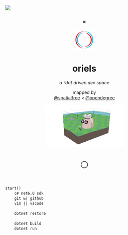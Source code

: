 <a href='https://dofdev.org'>
  <img src='https://dofdev.org/res/dofdev-logo.svg'>
</a>

<div align="center">

### &times;  

<a href='https://stereokit.net'>
  <img src='_/StereoKitLogoLight.svg' width="64px">  
</a>
	
# oriels
*a &deg;dof driven dev space*  

mapped by  
<a href='https://ethanmerchant.com'>@spatialfree</a> &times; <a href='https://twitter.com/opendegree'>@opendegree</a>

<img src='_/markberg.png' width="50%">

### <br> ⃝<br><br><br>

</div>

	start()
		c# net6.0 sdk
		git &| github
		vim || vscode

		dotnet restore

		dotnet build
		dotnet run
